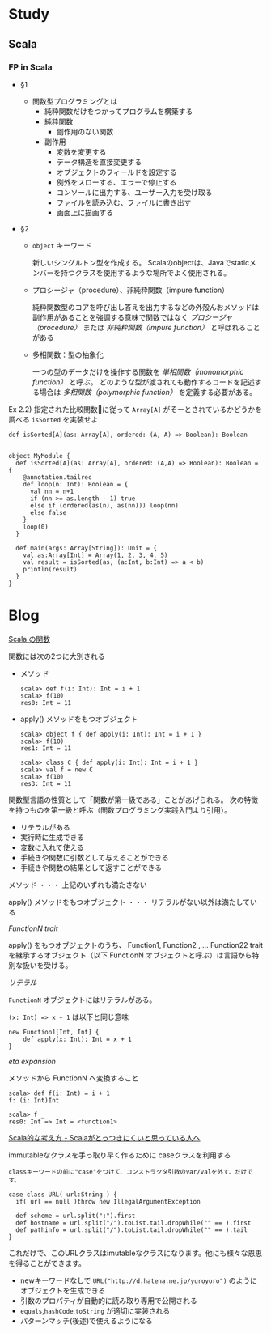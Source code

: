 # Study

## Scala

### FP in Scala

- §1
  - 関数型プログラミングとは
    - 純粋関数だけをつかってプログラムを構築する
    - 純粋関数
      - 副作用のない関数
    - 副作用
      - 変数を変更する
      - データ構造を直接変更する
      - オブジェクトのフィールドを設定する
      - 例外をスローする、エラーで停止する
      - コンソールに出力する、ユーザー入力を受け取る
      - ファイルを読み込む、ファイルに書き出す
      - 画面上に描画する

- §2
  - `object` キーワード

    新しいシングルトン型を作成する。
    Scalaのobjectは、Javaでstaticメンバーを持つクラスを使用するような場所でよく使用される。

  - プロシージャ（procedure）、非純粋関数（impure function）

    純粋関数型のコアを呼び出し答えを出力するなどの外殻んおメソッドは副作用があることを強調する意味で関数ではなく *プロシージャ（procedure）* または *非純粋関数（impure function）* と呼ばれることがある

  - 多相関数：型の抽象化

    一つの型のデータだけを操作する関数を *単相関数（monomorphic function）* と呼ぶ。
    どのような型が渡されても動作するコードを記述する場合は *多相関数（polymorphic function）* を定義する必要がある。


Ex 2.2) 指定された比較関数に従って `Array[A]` がそーとされているかどうかを調べる `isSorted` を実装せよ

`def isSorted[A](as: Array[A], ordered: (A, A) => Boolean): Boolean`

```

object MyModule {
  def isSorted[A](as: Array[A], ordered: (A,A) => Boolean): Boolean = {
    @annotation.tailrec
    def loop(n: Int): Boolean = {
      val nn = n+1
      if (nn >= as.length - 1) true
      else if (ordered(as(n), as(nn))) loop(nn)
      else false
    }
    loop(0)
  }

  def main(args: Array[String]): Unit = {
    val as:Array[Int] = Array(1, 2, 3, 4, 5)
    val result = isSorted(as, (a:Int, b:Int) => a < b)
    println(result)
  }
}
```

# Blog

[Scala の関数](http://tkawachi.github.io/blog/2014/11/26/1/)

関数には次の2つに大別される

 - メソッド

   ```
   scala> def f(i: Int): Int = i + 1
   scala> f(10)
   res0: Int = 11
   ```

 - apply() メソッドをもつオブジェクト

   ```
   scala> object f { def apply(i: Int): Int = i + 1 }
   scala> f(10)
   res1: Int = 11
   ```

   ```
   scala> class C { def apply(i: Int): Int = i + 1 }
   scala> val f = new C
   scala> f(10)
   res3: Int = 11
   ```


関数型言語の性質として「関数が第一級である」ことがあげられる。 次の特徴を持つものを第一級と呼ぶ（関数プログラミング実践入門より引用）。

- リテラルがある
- 実行時に生成できる
- 変数に入れて使える
- 手続きや関数に引数として与えることができる
- 手続きや関数の結果として返すことができる

メソッド ・・・ 上記のいずれも満たさない

apply() メソッドをもつオブジェクト ・・・ リテラルがない以外は満たしている

*FunctionN trait*

apply() をもつオブジェクトのうち、 Function1, Function2 , … Function22 trait を継承するオブジェクト（以下 FunctionN オブジェクトと呼ぶ）は言語から特別な扱いを受ける。


*リテラル*

`FunctionN` オブジェクトにはリテラルがある。

 `(x: Int) => x + 1`  は以下と同じ意味

```
new Function1[Int, Int] {
    def apply(x: Int): Int = x + 1
}
```


*eta expansion*

メソッドから FunctionN へ変換すること

```
scala> def f(i: Int) = i + 1
f: (i: Int)Int

scala> f _
res0: Int => Int = <function1>
```


[Scala的な考え方 - Scalaがとっつきにくいと思っている人へ](http://yuroyoro.hatenablog.com/entry/20100317/1268819400)

immutableなクラスを手っ取り早く作るために caseクラスを利用する

`classキーワードの前に"case"をつけて、コンストラクタ引数のvar/valを外す、だけです。`

```
case class URL( url:String ) {
  if( url == null )throw new IllegalArgumentException

  def scheme = url.split(":").first
  def hostname = url.split("/").toList.tail.dropWhile("" == ).first
  def pathinfo = url.split("/").toList.tail.dropWhile("" == ).tail
}
```

これだけで、このURLクラスはimutableなクラスになります。他にも様々な恩恵を得ることができます。

- newキーワードなしで `URL("http://d.hatena.ne.jp/yuroyoro")` のようにオブジェクトを生成できる
- 引数のプロパティが自動的に読み取り専用で公開される
- `equals`,`hashCode`,`toString` が適切に実装される
- パターンマッチ(後述)で使えるようになる
